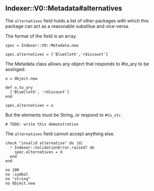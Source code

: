 ## Indexer::V0::Metadata#alternatives

The `alternatives` field holds a list of other packages with which this
package can act as a reasonable substitue and vice-versa.

The format of the field is an array.

    spec = Indexer::V0::Metadata.new

    spec.alternatives = ['BlueCloth','rdiscount']

The Metadata class allows any object that responds to #to_ary to be
assinged.

    o = Object.new

    def o.to_ary
      ['BlueCloth', 'rdiscount']
    end

    spec.alternatives = o

But the elements must be String, or respond to `#to_str`.

    # TODO: write this demonstration

The `alternatives` field cannot accept anything else.

    check "invalid alternative" do |d|
      ! Indexer::ValidationError.raised? do
        spec.alternatives = d
      end
    end

    no 100
    no :symbol
    no "string"
    no Object.new


